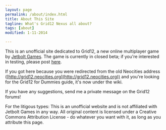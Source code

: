 ```yaml
---
layout: page
permalink: /about/index.html
title: About This Site
tagline: What's Grid12 Nexus all about?
tags: [about]
modified: 1-11-2014

---
```


This is an unofficial site dedicated to Grid12, a new online multiplayer game by [Jetbolt Games](http://jetbolt.posthaven.com/). The game is currently in closed beta; if you're interested in testing, please post [here](http://grid12.proboards.com/index.cgi?board=general&action=display&thread=182).

If you got here because you were redirected from the old Neocities address ([http://grid12.neocities.org](http://grid12.neocities.org)) and you're looking for the Grid12 for Dummies guide, it's now under the wiki.

If you have any suggestions, send me a private message on the Grid12 forums!

For the litigous types: This is an unofficial website and is not affiliated with Jetbolt Games in any way. All original content is licensed under a Creative Commons Attribution License - do whatever you want with it, as long as you attribute this page.